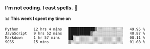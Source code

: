 ### I'm not coding. I cast spells. 🎩

📊 **This week I spent my time on**
<!--START_SECTION:waka-->
```text
Python       12 hrs 4 mins   ████████████▒░░░░░░░░░░░░   49.95 % 
JavaScript   9 hrs 52 mins   ██████████▒░░░░░░░░░░░░░░   40.87 % 
Markdown     1 hr 57 mins    ██░░░░░░░░░░░░░░░░░░░░░░░   08.11 % 
SCSS         15 mins         ▒░░░░░░░░░░░░░░░░░░░░░░░░   01.08 % 
```
<!--END_SECTION:waka-->
